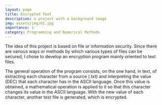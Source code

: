 ```yaml
---
layout: page
title: Encrypted Text
description: a project with a background image
img: assets/img/01.jpg
importance: 1
category: Programming and Numerical Methods
---
```


The idea of this project is based on file or information security. Since there are various ways or methods by which various types of files can be secured, I chose to develop an encryption program mainly oriented to text files.

The general operation of the program consists, on the one hand, in text, of extracting each character from a source (.txt) and interpreting the value (DEC) that each character has in the ASCII language. Once this value is obtained, a mathematical operation is applied to it so that this character changes its value in the ASCII language. With the new value of each character, another text file is generated, which is encrypted.
